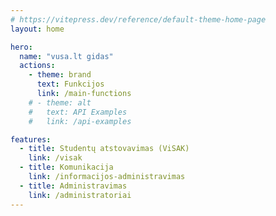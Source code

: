 ```yaml
---
# https://vitepress.dev/reference/default-theme-home-page
layout: home

hero:
  name: "vusa.lt gidas"
  actions:
    - theme: brand
      text: Funkcijos
      link: /main-functions
    # - theme: alt
    #   text: API Examples
    #   link: /api-examples

features:
  - title: Studentų atstovavimas (ViSAK)
    link: /visak
  - title: Komunikacija
    link: /informacijos-administravimas
  - title: Administravimas
    link: /administratoriai
---
```

